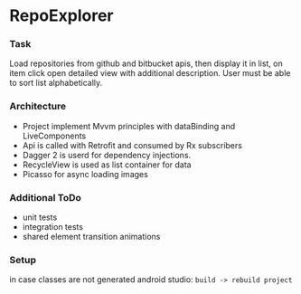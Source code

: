 # RepoExplorer
### Task
Load repositories from github and bitbucket apis,
then display it in list, on item click open detailed view
with additional description. User must be able to sort list alphabetically.

### Architecture
 - Project implement Mvvm principles with dataBinding and LiveComponents
 - Api is called with Retrofit and consumed by Rx subscribers
 - Dagger 2 is userd for dependency injections.
 - RecycleView is used as list container for data
 - Picasso for async loading images

### Additional ToDo
 - unit tests
 - integration tests
 - shared element transition animations


### Setup
in case classes are not generated
android studio:
`build -> rebuild project` 
